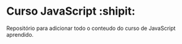 
# Curso JavaScript :shipit:

Repositório para adicionar todo o conteudo do curso de JavaScript aprendido.
